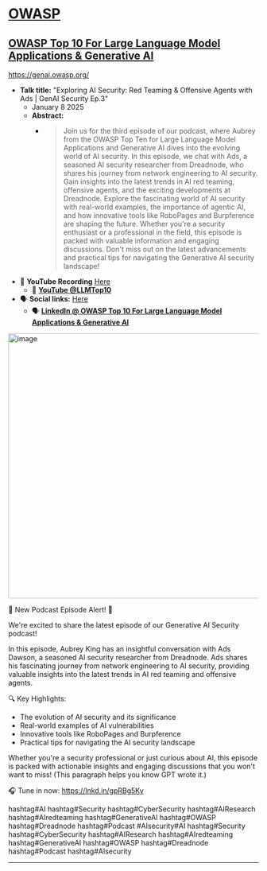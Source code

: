 # [OWASP](https://www.owasp.org)
## [OWASP Top 10 For Large Language Model Applications & Generative AI](https://owasp.org/www-project-top-10-for-large-language-model-applications/)

https://genai.owasp.org/

- **Talk title:** "Exploring AI Security: Red Teaming & Offensive Agents with Ads | GenAI Security Ep.3"
  - January 8 2025
  - **Abstract:**
    -   > Join us for the third episode of our podcast, where Aubrey from the OWASP Top Ten for Large Language Model Applications and Generative AI dives into the evolving world of AI security. In this episode, we chat with Ads, a seasoned AI security researcher from Dreadnode, who shares his journey from network engineering to AI security. Gain insights into the latest trends in AI red teaming, offensive agents, and the exciting developments at Dreadnode.
        > Explore the fascinating world of AI security with real-world examples, the importance of agentic AI, and how innovative tools like RoboPages and Burpference are shaping the future. Whether you're a security enthusiast or a professional in the field, this episode is packed with valuable information and engaging discussions. Don't miss out on the latest advancements and practical tips for navigating the Generative AI security landscape!
- 🍿 **YouTube Recording** [Here](TBC)
  - 🍿 **[YouTube @LLMTop10]([https://www.youtube.com/@LLMTop10/featured](https://www.youtube.com/watch?v=f3VYZ-6iylM))**
- 🗣️ **Social links:** [Here](https://www.linkedin.com/feed/update/urn%3Ali%3Aactivity%3A7282936170445946880/)
  - 🗣️ **[LinkedIn @ OWASP Top 10 For Large Language Model Applications & Generative AI](https://www.linkedin.com/company/owasp-top-10-for-large-language-model-applications/posts/?feedView=all)**

<img width="533" alt="image" src="https://github.com/user-attachments/assets/158804eb-7466-47b9-867e-d3b081479b63" />

🚀 New Podcast Episode Alert! 🚀

We're excited to share the latest episode of our Generative AI Security podcast!

In this episode, Aubrey King has an insightful conversation with Ads Dawson, a seasoned AI security researcher from Dreadnode. Ads shares his fascinating journey from network engineering to AI security, providing valuable insights into the latest trends in AI red teaming and offensive agents.

🔍 Key Highlights:
- The evolution of AI security and its significance
- Real-world examples of AI vulnerabilities
- Innovative tools like RoboPages and Burpference
- Practical tips for navigating the AI security landscape

Whether you're a security professional or just curious about AI, this episode is packed with actionable insights and engaging discussions that you won't want to miss! (This paragraph helps you know GPT wrote it.)

🎧 Tune in now: https://lnkd.in/gpRBg5Ky

hashtag#AI hashtag#Security hashtag#CyberSecurity hashtag#AIResearch hashtag#AIredteaming hashtag#GenerativeAI hashtag#OWASP hashtag#Dreadnode hashtag#Podcast #AIsecurity#AI hashtag#Security hashtag#CyberSecurity hashtag#AIResearch hashtag#AIredteaming hashtag#GenerativeAI hashtag#OWASP hashtag#Dreadnode hashtag#Podcast hashtag#AIsecurity

----------------------------
